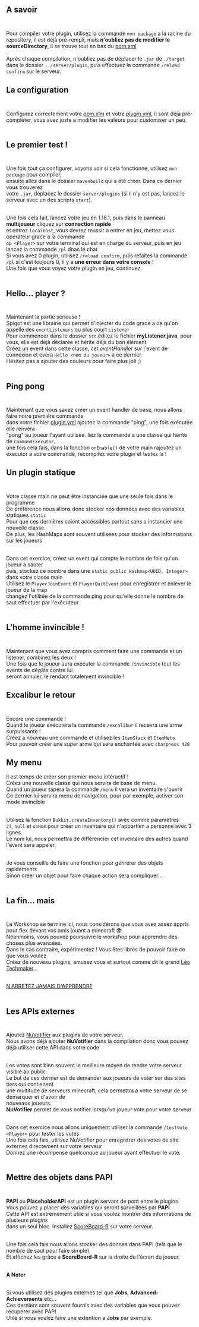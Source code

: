 ## A savoir <br><br>

Pour compiler votre plugin, utilisez la commande `mvn package` a la racine du repository, il est déjà pré-rempli, mais **n'oubliez pas de modifier le sourceDirectory**, il se trouve tout en bas du [pom.xml](./pom.xml)<br><br>
Après chaque compilation, n'oubliez pas de déplacer le `.jar` de `./target` dans
le dossier `../server/plugin`, puis effectuez la commande `/reload confirm` sur le serveur.

## La configuration <br><br>

Configurez correctement votre [pom.xlm](./pom.xml) et votre [plugin.yml](./plugin.yml), il sont déjà pré-compléter, vous avez juste a modifier les valeurs pour customiser un peu.<br><br>

## Le premier test ! <br><br>

Une fois tout ça configurer, voyons voir si cela fonctionne, utilisez `mvn package` pour compiler,<br>
ensuite allez dans le dossier `mavenbuild` qui a été créer. Dans ce dernier vous trouverez<br>
votre `.jar`, déplacez le dossier `server/plugins` (si il n'y est pas, lancez le serveur avec un des scripts `start`).<br><br>

Une fois cela fait, lancez votre jeu en 1.18.1, puis dans le panneau **multijoueur** cliquez sur **connection rapide**<br>
et entrez `localhost`, vous devrez reussir a entrer en jeu, mettez vous opérateur grace a la commande<br>
`op <Player>` sur votre terminal qui est en charge du serveur, puis en jeu lancez la commande `/pl` dnas le chat<br>
Si vous avez 0 plugin, utilisez `/reload confirm`, puis refaites la commande `/pl` si c'est toujours 0, il y a **une erreur dans votre console** ! <br>
Une fois que vous voyez votre plugin en jeu, continuez.<br><br>

## Hello... player ? <br><br>

Maintenant la partie sérieuse !<br>
Spigot est une librairie qui permet d'injecter du code grace a ce qu'on appelle des `eventListeners` ou plus court `Listener`<br>
Pour commencer dans le dossier `src` éditez le fichier **myListener.java**, pour vous, elle est déjà déclarée et hérite déjà du bon élément<br>
Créez un event dans cette classe, cet *eventHandler* sur l'event de connexion et evera `Hello <nom du joueur>` a ce dernier<br>
Hésitez pas a ajouter des couleurs pour faire plus joli ;)<br><br>

## Ping pong <br> <br>

Maintenant que vous savez créer un event handler de base, nous allons faire notre première commande <br>
dans votre fichier [plugin.yml](./plugin.yml) ajoutez la commande "ping", une fois exécutée elle renvéra<br>
"pong" au joueur l'ayant utilisée. liez la commande a une classe qui hérite de `CommandExecutor`. <br>
une fois cela fais, dans la fonction `onEnable()` de votre main rajoutez un executor a votre commande, recompilez votre plugin et testez la ! <br>

## Un plugin statique <br> <br>

Votre classe main ne peut être instanciée que une seule fois dans le programme <br>
De préférence nous allons donc stocker nos données avec des variables statiques `static` <br>
Pour que ces dernières soient accéssibles partout sans a instancier une nouvelle classe. <br>
De plus, les HashMaps sont souvent utilisées pour stocker des informations sur les joueurs <br><br>

Dans cet exercice, créez un event qui compte le nombre de fois qu'un joueur a sauter <br>
puis, stockez ce nombre dans une `static public Hashmap<UUID, Integer>` dans votre classe main <br>
Utilisez le `PlayerJoinEvent` et `PlayerQuitEvent` pour enregistrer et enlever le joueur de la map<br>
changez l'utilitée de la commande ping pour qu'elle donne le nombre de saut effectuer par l'exécuteur<br><br>

## L'homme invincible !<br><br>

Maintenant que vous avez compris comment faire une commande et un listener, combinez les deux !<br>
Une fois que le joueur aura exécuter la commande `/invincible` tout les events de dégâts contre lui<br>
seront annuler, le rendant totalement invincible !<br>

## Excalibur le retour <br><br>

Encore une commande !<br>
Quand le joueur exécutera la commande `/excalibur` il recevra une arme surpuissante !<br>
Créez a nouveau une commande et utilisez les `ItemStack` et `ItemMeta`<br>
Pour pouvoir créer une super arme qui sera enchantée avec `sharpness 420`<br>

## My menu

Il est temps de créer son premier menu intéractif !<br>
Créez une nouvelle classe qui nous servira de base de menu.<br>
Quand un joueur tapera la commande `/menu` il vera un inventaire s'ouvrir<br>
Ce dernier lui servira menu de navigation, pour par exemple, activer son mode invincible<br><br>

Utilisez la fonction `Bukkit.createInventory()` avec comme paramètres<br>
`27`, `null` et `unNom` pour créer un inventaire qui n'appartien a personne avec 3 lignes.<br>
Le nom lui, nous permettra de différencier cet inventaire des autres quand l'évent sera appeler.<br><br>

Je vous conseille de faire une fonction pour génrérer des objets rapidements<br>
Sinon créer un objet pour faire chaque action sera compliquer...<br><br>

## La fin... mais<br><br>

Le Workshop se termine ici, nous considérons que vous avez assez appris<br>
pour flex devant vos amis jouant a minecraft 😎<br>
Néanmoins, vous pouvez poursuivre le workshop pour apprendre des choses plus avancées.<br>
Dans le cas contraire, expérimentez ! Vous êtes libres de pouvoir faire ce que vous voulez<br>
Créez de nouveau plugins, amusez vous et surtout comme dit le grand [Léo Techmaker](https://www.youtube.com/channel/UCRhyS_ylPQ5GWBl1lK92ftA)...<br><br>

[N'ARRETEZ JAMAIS D'APPRENDRE](https://www.youtube.com/watch?v=1iCwWF-D2as)<br><br>

## Les APIs externes <br><br>

Ajoutez [NuVotifier](https://www.spigotmc.org/resources/nuvotifier.13449/download?version=407478) aux plugins de votre serveur.<br>
Nous avons déjà ajouter **NuVotifier** dans la compilation donc vous pouvez déjà utiliser cette API dans votre code<br><br>

Les votes sont bien souvent le meilleure moyen de rendre votre serveur visible au public.<br>
Le but de ces dernier est de demander aux joueurs de voter sur des sites tiers qui contienent<br>
une multitude de serveurs minecraft, cela permettra a votre serveur de se démarquer et d'avoir de<br>
nouveaux joueurs.<br>
**NuVotifier** permet de vous notifier lorsqu'un joueur vote pour votre serveur<br><br>

Dans cet exercice nous allons uniquement utiliser la commande `/testVote <Player>` pour tester les votes<br>
Une fois cela fais, utilisez NuVotifier pour enregistrer des votes de site externes directement sur votre serveur<br>
Donnez une récompense quelconque au joueur ayant effectuer le vote.<br><br>

## Mettre des objets dans PAPI <br><br>

**PAPI** ou **PlaceholderAPI** est un plugin servant de pont entre le plugins<br>
Vous pouvez y placer des variables qui seront surveillées par **PAPI**<br>
Cette API est extrèmement utile si vous voulez montrer des informations de plusieurs plugins<br>
dans un seul bloc. Installez [ScoreBoard-R](https://www.spigotmc.org/resources/scoreboard.14754/download?version=388422) sur votre serveur.<br><br>

Une fois cela fais nous allons stocker des donnes dans PAPI (tels que le nombre de saut pour faire simple)<br>
Et affichez les grâce a **ScoreBoard-R** sur la droite de l'écran du joueur.<br><br>

__**A Noter**__<br><br>

Si vous utilisez des plugins externes tel que **Jobs**, **Advanced-Achievements** etc...<br>
Ces derniers sont souvent fournis avec des variables que vous pouvez récupérer avec PAPI<br>
Utile si vous voulez faire une extention a **Jobs** par exemple.